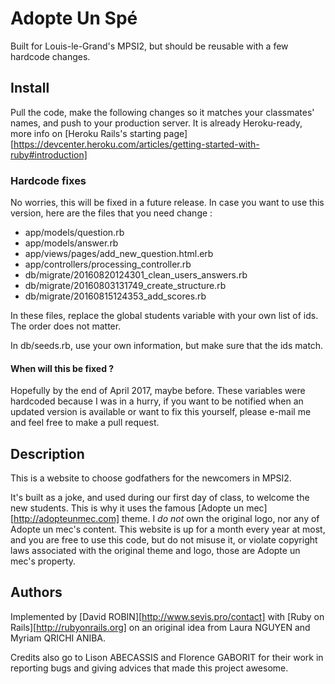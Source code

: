 # Adopte Un Spé

Built for Louis-le-Grand's MPSI2, but should be reusable with a few hardcode changes.

## Install

Pull the code, make the following changes so it matches your classmates' names, and push to your production server. It is already Heroku-ready, more info on [Heroku Rails's starting page][https://devcenter.heroku.com/articles/getting-started-with-ruby#introduction]

### Hardcode fixes

No worries, this will be fixed in a future release. In case you want to use this version, here are the files that you need change :

+ app/models/question.rb
+ app/models/answer.rb
+ app/views/pages/add_new_question.html.erb
+ app/controllers/processing_controller.rb
+ db/migrate/20160820124301_clean_users_answers.rb
+ db/migrate/20160803131749_create_structure.rb
+ db/migrate/20160815124353_add_scores.rb

In these files, replace the global students variable with your own list of ids. The order does not matter.

In db/seeds.rb, use your own information, but make sure that the ids match.

#### When will this be fixed ?

Hopefully by the end of April 2017, maybe before. These variables were hardcoded because I was in a hurry, if you want to be notified when an updated version is available or want to fix this yourself, please e-mail me and feel free to make a pull request.

## Description

This is a website to choose godfathers for the newcomers in MPSI2. 

It's built as a joke, and used during our first day of class, to welcome the new students. This is why it uses the famous [Adopte un mec][http://adopteunmec.com] theme. I _do not_ own the original logo, nor any of Adopte un mec's content. This website is up for a month every year at most, and you are free to use this code, but do not misuse it, or violate copyright laws associated with the original theme and logo, those are Adopte un mec's property.

## Authors

Implemented by [David ROBIN][http://www.sevis.pro/contact] with [Ruby on Rails][http://rubyonrails.org] on an original idea from Laura NGUYEN and Myriam QRICHI ANIBA.

Credits also go to Lison ABECASSIS and Florence GABORIT for their work in reporting bugs and giving advices that made this project awesome.
